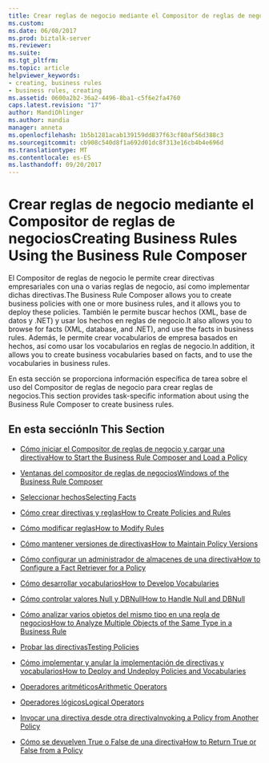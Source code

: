 ```yaml
---
title: Crear reglas de negocio mediante el Compositor de reglas de negocios | Documentos de Microsoft
ms.custom: 
ms.date: 06/08/2017
ms.prod: biztalk-server
ms.reviewer: 
ms.suite: 
ms.tgt_pltfrm: 
ms.topic: article
helpviewer_keywords:
- creating, business rules
- business rules, creating
ms.assetid: 0600a2b2-36a2-4496-8ba1-c5f6e2fa4760
caps.latest.revision: "17"
author: MandiOhlinger
ms.author: mandia
manager: anneta
ms.openlocfilehash: 1b5b1281acab139159dd837f63cf80af56d388c3
ms.sourcegitcommit: cb908c540d8f1a692d01dc8f313e16cb4b4e696d
ms.translationtype: MT
ms.contentlocale: es-ES
ms.lasthandoff: 09/20/2017
---
```

# <a name="creating-business-rules-using-the-business-rule-composer"></a><span data-ttu-id="5bc2a-102">Crear reglas de negocio mediante el Compositor de reglas de negocios</span><span class="sxs-lookup"><span data-stu-id="5bc2a-102">Creating Business Rules Using the Business Rule Composer</span></span>
<span data-ttu-id="5bc2a-103">El Compositor de reglas de negocio le permite crear directivas empresariales con una o varias reglas de negocio, así como implementar dichas directivas.</span><span class="sxs-lookup"><span data-stu-id="5bc2a-103">The Business Rule Composer allows you to create business policies with one or more business rules, and it allows you to deploy these policies.</span></span> <span data-ttu-id="5bc2a-104">También le permite buscar hechos (XML, base de datos y .NET) y usar los hechos en reglas de negocio.</span><span class="sxs-lookup"><span data-stu-id="5bc2a-104">It also allows you to browse for facts (XML, database, and .NET), and use the facts in business rules.</span></span> <span data-ttu-id="5bc2a-105">Además, le permite crear vocabularios de empresa basados en hechos, así como usar los vocabularios en reglas de negocio.</span><span class="sxs-lookup"><span data-stu-id="5bc2a-105">In addition, it allows you to create business vocabularies based on facts, and to use the vocabularies in business rules.</span></span>  
  
 <span data-ttu-id="5bc2a-106">En esta sección se proporciona información específica de tarea sobre el uso del Compositor de reglas de negocio para crear reglas de negocios.</span><span class="sxs-lookup"><span data-stu-id="5bc2a-106">This section provides task-specific information about using the Business Rule Composer to create business rules.</span></span>  
  
## <a name="in-this-section"></a><span data-ttu-id="5bc2a-107">En esta sección</span><span class="sxs-lookup"><span data-stu-id="5bc2a-107">In This Section</span></span>  
  
-   [<span data-ttu-id="5bc2a-108">Cómo iniciar el Compositor de reglas de negocio y cargar una directiva</span><span class="sxs-lookup"><span data-stu-id="5bc2a-108">How to Start the Business Rule Composer and Load a Policy</span></span>](../core/how-to-start-the-business-rule-composer-and-load-a-policy.md)  
  
-   [<span data-ttu-id="5bc2a-109">Ventanas del compositor de reglas de negocios</span><span class="sxs-lookup"><span data-stu-id="5bc2a-109">Windows of the Business Rule Composer</span></span>](../core/windows-of-the-business-rule-composer.md)  
  
-   [<span data-ttu-id="5bc2a-110">Seleccionar hechos</span><span class="sxs-lookup"><span data-stu-id="5bc2a-110">Selecting Facts</span></span>](../core/selecting-facts.md)  
  
-   [<span data-ttu-id="5bc2a-111">Cómo crear directivas y reglas</span><span class="sxs-lookup"><span data-stu-id="5bc2a-111">How to Create Policies and Rules</span></span>](../core/how-to-create-policies-and-rules.md)  
  
-   [<span data-ttu-id="5bc2a-112">Cómo modificar reglas</span><span class="sxs-lookup"><span data-stu-id="5bc2a-112">How to Modify Rules</span></span>](../core/how-to-modify-rules.md)  
  
-   [<span data-ttu-id="5bc2a-113">Cómo mantener versiones de directivas</span><span class="sxs-lookup"><span data-stu-id="5bc2a-113">How to Maintain Policy Versions</span></span>](../core/how-to-maintain-policy-versions.md)  
  
-   [<span data-ttu-id="5bc2a-114">Cómo configurar un administrador de almacenes de una directiva</span><span class="sxs-lookup"><span data-stu-id="5bc2a-114">How to Configure a Fact Retriever for a Policy</span></span>](../core/how-to-configure-a-fact-retriever-for-a-policy.md)  
  
-   [<span data-ttu-id="5bc2a-115">Cómo desarrollar vocabularios</span><span class="sxs-lookup"><span data-stu-id="5bc2a-115">How to Develop Vocabularies</span></span>](../core/how-to-develop-vocabularies.md)  
  
-   [<span data-ttu-id="5bc2a-116">Cómo controlar valores Null y DBNull</span><span class="sxs-lookup"><span data-stu-id="5bc2a-116">How to Handle Null and DBNull</span></span>](../core/how-to-handle-null-and-dbnull.md)  
  
-   [<span data-ttu-id="5bc2a-117">Cómo analizar varios objetos del mismo tipo en una regla de negocios</span><span class="sxs-lookup"><span data-stu-id="5bc2a-117">How to Analyze Multiple Objects of the Same Type in a Business Rule</span></span>](../core/how-to-analyze-multiple-objects-of-the-same-type-in-a-business-rule.md)  
  
-   [<span data-ttu-id="5bc2a-118">Probar las directivas</span><span class="sxs-lookup"><span data-stu-id="5bc2a-118">Testing Policies</span></span>](../core/testing-policies.md)  
  
-   [<span data-ttu-id="5bc2a-119">Cómo implementar y anular la implementación de directivas y vocabularios</span><span class="sxs-lookup"><span data-stu-id="5bc2a-119">How to Deploy and Undeploy Policies and Vocabularies</span></span>](../core/how-to-deploy-and-undeploy-policies-and-vocabularies.md)  
  
-   [<span data-ttu-id="5bc2a-120">Operadores aritméticos</span><span class="sxs-lookup"><span data-stu-id="5bc2a-120">Arithmetic Operators</span></span>](../core/arithmetic-operators.md)  
  
-   [<span data-ttu-id="5bc2a-121">Operadores lógicos</span><span class="sxs-lookup"><span data-stu-id="5bc2a-121">Logical Operators</span></span>](../core/logical-operators.md)  
  
-   [<span data-ttu-id="5bc2a-122">Invocar una directiva desde otra directiva</span><span class="sxs-lookup"><span data-stu-id="5bc2a-122">Invoking a Policy from Another Policy</span></span>](../core/invoking-a-policy-from-another-policy.md)  
  
-   [<span data-ttu-id="5bc2a-123">Cómo se devuelven True o False de una directiva</span><span class="sxs-lookup"><span data-stu-id="5bc2a-123">How to Return True or False from a Policy</span></span>](../core/how-to-return-true-or-false-from-a-policy.md)